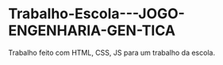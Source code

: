 # Trabalho-Escola---JOGO-ENGENHARIA-GEN-TICA
Trabalho feito com HTML, CSS, JS para um trabalho da escola.
